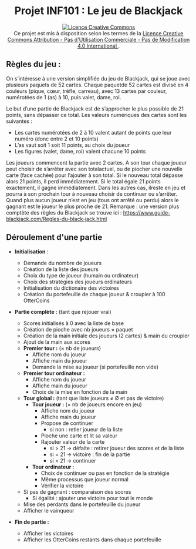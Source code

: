 <div align="center">
 <h1>
    Projet INF101 : Le jeu de Blackjack
  </h1>
  <a rel="license" href="https://creativecommons.org/licenses/by-nc-sa/4.0/deed.fr">
    <img alt="Licence Creative Commons" style="border-width:0;" src="https://i.creativecommons.org/l/by-nc-nd/4.0/88x31.png" />
  </a> <br />
  Ce projet est mis à disposition selon les termes de la <a rel="license" href="http://creativecommons.org/licenses/by-nc-nd/4.0/deed.fr">
    Licence Creative Commons Attribution - Pas d&#39;Utilisation Commerciale - Pas de Modification 4.0 International
  </a>.
</div>


## Règles du jeu :
On s’intéresse à une version simplifiée du jeu de Blackjack, qui se joue avec plusieurs paquets de 52 cartes. Chaque paquetde 52 cartes est divisé en 4 couleurs (pique, cœur, trèfle, carreau), avec 13 cartes par couleur, numérotées de 1 (as) à 10, puis valet, dame, roi.

Le but d’une partie de Blackjack est de s’approcher le plus possible de 21 points, sans dépasser ce total. Les valeurs numériques des cartes sont les suivantes :

- Les cartes numérotées de 2 à 10 valent autant de points que leur numéro (donc entre 2 et 10 points)
- L’as vaut soit 1 soit 11 points, au choix du joueur
- Les figures (valet, dame, roi) valent chacune 10 points

Les joueurs commencent la partie avec 2 cartes. A son tour chaque joueur peut choisir de s’arrêter avec son totalactuel, ou de piocher une nouvelle carte (face cachée) pour l’ajouter à son total. Si le nouveau total dépasse alors 21 points, il perd immédiatement. Si le total égale 21 points exactement, il gagne immédiatement. Dans les autres cas, ilreste en jeu et pourra à son prochain tour à nouveau choisir de continuer ou s’arrêter. Quand plus aucun joueur n’est en jeu (tous ont arrêté ou perdu) alors le gagnant est le joueur le plus proche de 21. Remarque : une version plus comptète des règles du Blackjack se trouve ici : https://www.guide-blackjack.com/Regles-du-black-jack.html

## Déroulement d'une partie
- **Initialisation** :
  - Demande du nombre de joueurs
  - Création de la liste des joueurs
  - Choix du type de joueur (humain ou ordinateur)
  - Choix des stratégies des joueurs ordinateurs
  - Initialisation du dictionaire des victoires
  - Création du portefeuille de chaque joueur & croupier à 100 OtterCoins

- **Partie complète :** (tant que rejouer vrai)
  - Scores initialisés à 0 avec la liste de base 
  - Création de pioche avec nb joueurs × paquet
  - Création de la main initiale des joueurs (2 cartes) & main du croupier
  - Ajout de la main aux scores
  - **Premier tour :** (× nb de joueurs)
    - Affiche nom du joueur
    - Affiche main du joueur
    - Demande la mise au joueur (si portefeuille non vide)
  - **Premier tour ordinateur :**
    - Affiche nom du joueur
    - Affiche main du joueur
    - Choix de la mise en fonction de la main
  - **Tour global :** (tant que liste joueurs ≠ Ø et pas de victoire)
    - **Tour joueur :** (× nb de joueurs encore en jeu)
      - Affiche nom du joueur
      - Affiche main du joueur
      - Propose de continuer
        - si non : retier joueur de la liste
      - Pioche une carte et lit sa valeur
      - Rajouter valeur de la carte
        - si > 21 → défaite : retirer joueur des scores et de la liste
        - si = 21 → victoire : fin de la partie
        - si < 21 → continuer
    - **Tour ordinateur :**
      - Choix de continuer ou pas en fonction de la stratégie
      - Même processus que joueur normal
      - Vérifier la victoire
  - Si pas de gagnant : comparaison des scores
    - Si égalité : ajouter une victoire pour tout le monde
  - Mise des perdants dans le portefeuille du joueur
  - Afficher le vainqueur

- **Fin de partie :**
  - Afficher les victoires
  - Afficher les OtterCoins restants dans chaque portefeuille